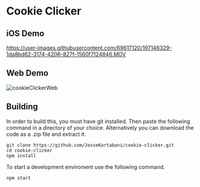 # Cookie Clicker

## iOS Demo
https://user-images.githubusercontent.com/69617120/197146329-1da8bd62-3174-4206-827f-1560f7124846.MOV

## Web Demo
![cookieClickerWeb](https://user-images.githubusercontent.com/69617120/197146550-683a5050-0239-4797-99dd-cc499b3b0cf6.PNG)

## Building

In order to build this, you must have git installed. Then paste the following command in a directory of your choice.
Alternatively you can download the code as a .zip file and extract it.

~~~git
git clone https://github.com/JesseKartabani/cookie-clicker.git
cd cookie-clicker
npm install
~~~

To start a development enviroment use the following command.

~~~npm
npm start
~~~
